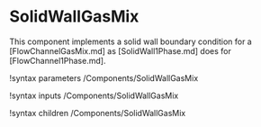# SolidWallGasMix

This component implements a solid wall boundary condition for a [FlowChannelGasMix.md]
as [SolidWall1Phase.md] does for [FlowChannel1Phase.md].

!syntax parameters /Components/SolidWallGasMix

!syntax inputs /Components/SolidWallGasMix

!syntax children /Components/SolidWallGasMix
